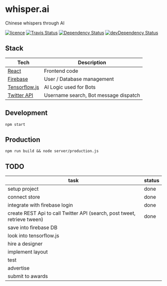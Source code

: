 # whisper.ai
Chinese whispers through AI

<a href="https://github.com/andrevenancio/whisper.ai/blob/master/LICENSE"><img src="https://img.shields.io/github/license/mashape/apistatus.svg" alt="licence"/></a>
<a href="https://travis-ci.org/andrevenancio/whisper.ai"><img src="https://travis-ci.org/andrevenancio/whisper.ai.svg" alt="Travis Status"></a>
<a href="https://david-dm.org/andrevenancio/whisper.ai"><img src="https://david-dm.org/andrevenancio/whisper.ai.svg" alt="Dependency Status"></a>
<a href="https://david-dm.org/andrevenancio/whisper.ai/?type=dev"><img src="https://david-dm.org/andrevenancio/whisper.ai/dev-status.svg" alt="devDependency Status"></a>

## Stack
|   Tech    |   Description |
| ----------| ------------- |
| [React](https://reactjs.org/) | Frontend code
| [Firebase](https://console.firebase.google.com/project/whispers-84708/overview) | User / Database management
| [Tensorflow.js](https://js.tensorflow.org/) | AI Logic used for Bots
| [Twitter API](https://apps.twitter.com/app/15327840/show) | Username search, Bot message dispatch

## Development
`npm start`

## Production
`npm run build && node server/production.js`



## TODO
|   task    |   status |
| ----------| ------------- |
| setup project | done |
| connect store | done |
| integrate with firebase login | done |
| create REST Api to call Twitter API (search, post tweet, retrieve tween) | done |
| save into firebase DB | |
| look into tensorflow.js | |
| hire a designer | |
| implement layout | |
| test | |
| advertise | |
| submit to awards | |
